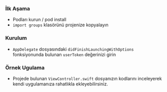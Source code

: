 ### İlk Aşama
- Podları kurun / pod install
- `import groups` klasörünü projenize kopyalayın

### Kurulum
- `AppDelegate` dosyasındaki `didFinishLaunchingWithOptions` fonksiyonunda bulunan `userToken` değerinizi girin

### Örnek Ugulama
- Projede bulunan `ViewController.swift` dosyanızın kodlarını inceleyerek kendi uygulamanıza rahatlıkla ekleyebilirsiniz.
